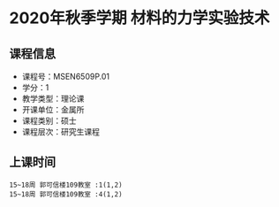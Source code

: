 # 2020年秋季学期 材料的力学实验技术 






## 课程信息

- 课程号：MSEN6509P.01
- 学分：1
- 教学类型：理论课
- 开课单位：金属所
- 课程类别：硕士
- 课程层次：研究生课程

## 上课时间

```
15~18周 郭可信楼109教室 :1(1,2)
15~18周 郭可信楼109教室 :4(1,2)
```

